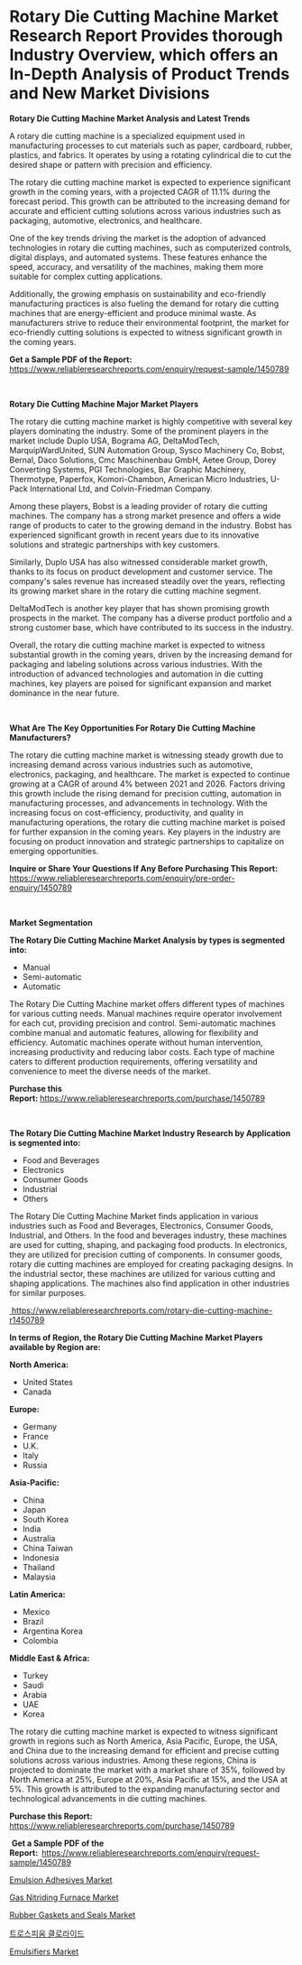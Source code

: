 <p><h1>Rotary Die Cutting Machine Market Research Report Provides thorough Industry Overview, which offers an In-Depth Analysis of Product Trends and New Market Divisions</h1></p><p><strong>Rotary Die Cutting Machine Market Analysis and Latest Trends</strong></p>
<p><p>A rotary die cutting machine is a specialized equipment used in manufacturing processes to cut materials such as paper, cardboard, rubber, plastics, and fabrics. It operates by using a rotating cylindrical die to cut the desired shape or pattern with precision and efficiency.</p><p>The rotary die cutting machine market is expected to experience significant growth in the coming years, with a projected CAGR of 11.1% during the forecast period. This growth can be attributed to the increasing demand for accurate and efficient cutting solutions across various industries such as packaging, automotive, electronics, and healthcare.</p><p>One of the key trends driving the market is the adoption of advanced technologies in rotary die cutting machines, such as computerized controls, digital displays, and automated systems. These features enhance the speed, accuracy, and versatility of the machines, making them more suitable for complex cutting applications.</p><p>Additionally, the growing emphasis on sustainability and eco-friendly manufacturing practices is also fueling the demand for rotary die cutting machines that are energy-efficient and produce minimal waste. As manufacturers strive to reduce their environmental footprint, the market for eco-friendly cutting solutions is expected to witness significant growth in the coming years.</p></p>
<p><strong>Get a Sample PDF of the Report:&nbsp;</strong> <a href="https://www.reliableresearchreports.com/enquiry/request-sample/1450789">https://www.reliableresearchreports.com/enquiry/request-sample/1450789</a></p>
<p>&nbsp;</p>
<p><strong>Rotary Die Cutting Machine Major Market Players</strong></p>
<p><p>The rotary die cutting machine market is highly competitive with several key players dominating the industry. Some of the prominent players in the market include Duplo USA, Bograma AG, DeltaModTech, MarquipWardUnited, SUN Automation Group, Sysco Machinery Co, Bobst, Bernal, Daco Solutions, Cmc Maschinenbau GmbH, Aetee Group, Dorey Converting Systems, PGI Technologies, Bar Graphic Machinery, Thermotype, Paperfox, Komori-Chambon, American Micro Industries, U-Pack International Ltd, and Colvin-Friedman Company.</p><p>Among these players, Bobst is a leading provider of rotary die cutting machines. The company has a strong market presence and offers a wide range of products to cater to the growing demand in the industry. Bobst has experienced significant growth in recent years due to its innovative solutions and strategic partnerships with key customers.</p><p>Similarly, Duplo USA has also witnessed considerable market growth, thanks to its focus on product development and customer service. The company's sales revenue has increased steadily over the years, reflecting its growing market share in the rotary die cutting machine segment.</p><p>DeltaModTech is another key player that has shown promising growth prospects in the market. The company has a diverse product portfolio and a strong customer base, which have contributed to its success in the industry.</p><p>Overall, the rotary die cutting machine market is expected to witness substantial growth in the coming years, driven by the increasing demand for packaging and labeling solutions across various industries. With the introduction of advanced technologies and automation in die cutting machines, key players are poised for significant expansion and market dominance in the near future.</p></p>
<p>&nbsp;</p>
<p><strong>What Are The Key Opportunities For Rotary Die Cutting Machine Manufacturers?</strong></p>
<p><p>The rotary die cutting machine market is witnessing steady growth due to increasing demand across various industries such as automotive, electronics, packaging, and healthcare. The market is expected to continue growing at a CAGR of around 4% between 2021 and 2026. Factors driving this growth include the rising demand for precision cutting, automation in manufacturing processes, and advancements in technology. With the increasing focus on cost-efficiency, productivity, and quality in manufacturing operations, the rotary die cutting machine market is poised for further expansion in the coming years. Key players in the industry are focusing on product innovation and strategic partnerships to capitalize on emerging opportunities.</p></p>
<p><strong>Inquire or Share Your Questions If Any Before Purchasing This Report:</strong> <a href="https://www.reliableresearchreports.com/enquiry/pre-order-enquiry/1450789">https://www.reliableresearchreports.com/enquiry/pre-order-enquiry/1450789</a></p>
<p>&nbsp;</p>
<p><strong>Market Segmentation</strong></p>
<p><strong>The Rotary Die Cutting Machine Market Analysis by types is segmented into:</strong></p>
<p><ul><li>Manual</li><li>Semi-automatic</li><li>Automatic</li></ul></p>
<p><p>The Rotary Die Cutting Machine market offers different types of machines for various cutting needs. Manual machines require operator involvement for each cut, providing precision and control. Semi-automatic machines combine manual and automatic features, allowing for flexibility and efficiency. Automatic machines operate without human intervention, increasing productivity and reducing labor costs. Each type of machine caters to different production requirements, offering versatility and convenience to meet the diverse needs of the market.</p></p>
<p><strong>Purchase this Report:&nbsp;</strong><a href="https://www.reliableresearchreports.com/purchase/1450789">https://www.reliableresearchreports.com/purchase/1450789</a></p>
<p>&nbsp;</p>
<p><strong>The Rotary Die Cutting Machine Market Industry Research by Application is segmented into:</strong></p>
<p><ul><li>Food and Beverages</li><li>Electronics</li><li>Consumer Goods</li><li>Industrial</li><li>Others</li></ul></p>
<p><p>The Rotary Die Cutting Machine Market finds application in various industries such as Food and Beverages, Electronics, Consumer Goods, Industrial, and Others. In the food and beverages industry, these machines are used for cutting, shaping, and packaging food products. In electronics, they are utilized for precision cutting of components. In consumer goods, rotary die cutting machines are employed for creating packaging designs. In the industrial sector, these machines are utilized for various cutting and shaping applications. The machines also find application in other industries for similar purposes.</p></p>
<p><a href="https://www.reliableresearchreports.com/rotary-die-cutting-machine-r1450789">&nbsp;https://www.reliableresearchreports.com/rotary-die-cutting-machine-r1450789</a></p>
<p><strong>In terms of Region, the Rotary Die Cutting Machine Market Players available by Region are:</strong></p>
<p>
    <p> <strong> North America: </strong>
        <ul>
            <li>United States</li>
            <li>Canada</li>
        </ul>
        </p> 
    <p> <strong> Europe: </strong>
        <ul>
            <li>Germany</li>
            <li>France</li>
            <li>U.K.</li>
            <li>Italy</li>
            <li>Russia</li>
        </ul>
        </p> 
    <p> <strong> Asia-Pacific: </strong>
        <ul>
            <li>China</li>
            <li>Japan</li>
            <li>South Korea</li>
            <li>India</li>
            <li>Australia</li>
            <li>China Taiwan</li>
            <li>Indonesia</li>
            <li>Thailand</li>
            <li>Malaysia</li>
        </ul>
        </p> 
    <p> <strong> Latin America: </strong>
        <ul>
            <li>Mexico</li>
            <li>Brazil</li>
            <li>Argentina Korea</li>
            <li>Colombia</li>
        </ul>
        </p> 
    <p> <strong> Middle East & Africa: </strong>
        <ul>
            <li>Turkey</li>
            <li>Saudi</li>
            <li>Arabia</li>
            <li>UAE</li>
            <li>Korea</li>
        </ul>
    </p>
    </p>
<p><p>The rotary die cutting machine market is expected to witness significant growth in regions such as North America, Asia Pacific, Europe, the USA, and China due to the increasing demand for efficient and precise cutting solutions across various industries. Among these regions, China is projected to dominate the market with a market share of 35%, followed by North America at 25%, Europe at 20%, Asia Pacific at 15%, and the USA at 5%. This growth is attributed to the expanding manufacturing sector and technological advancements in die cutting machines.</p></p>
<p><strong>Purchase this Report: </strong><a href="https://www.reliableresearchreports.com/purchase/1450789">https://www.reliableresearchreports.com/purchase/1450789</a></p>
<p>&nbsp;<strong>Get a Sample PDF of the Report:&nbsp;&nbsp;</strong><a href="https://www.reliableresearchreports.com/enquiry/request-sample/1450789">https://www.reliableresearchreports.com/enquiry/request-sample/1450789</a></p>
<p><strong></strong></p>
<p><p><a href="https://issuu.com/reportprime-2/docs/emulsion-adhesives-market-size-2030.pptx">Emulsion Adhesives Market</a></p><p><a href="https://github.com/jj19131/Market-Research-Report-List-2/blob/main/gas-nitriding-furnace-market.md">Gas Nitriding Furnace Market</a></p><p><a href="https://github.com/jodemen/Market-Research-Report-List-2/blob/main/rubber-gaskets-and-seals-market.md">Rubber Gaskets and Seals Market</a></p><p><a href="https://github.com/CliftonFisher9067/Market-Research-Report-List-1/blob/main/404289632712.md">트로스피움 클로라이드</a></p><p><a href="https://issuu.com/reportprime-2/docs/emulsifiers-market-size-2030.pptx">Emulsifiers Market</a></p></p>